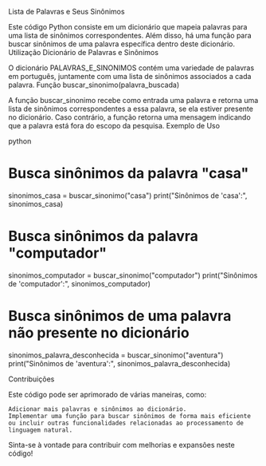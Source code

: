 Lista de Palavras e Seus Sinônimos

Este código Python consiste em um dicionário que mapeia palavras para uma lista de sinônimos correspondentes. Além disso, há uma função para buscar sinônimos de uma palavra específica dentro deste dicionário.
Utilização
Dicionário de Palavras e Sinônimos

O dicionário PALAVRAS_E_SINONIMOS contém uma variedade de palavras em português, juntamente com uma lista de sinônimos associados a cada palavra.
Função buscar_sinonimo(palavra_buscada)

A função buscar_sinonimo recebe como entrada uma palavra e retorna uma lista de sinônimos correspondentes a essa palavra, se ela estiver presente no dicionário. Caso contrário, a função retorna uma mensagem indicando que a palavra está fora do escopo da pesquisa.
Exemplo de Uso

python

# Busca sinônimos da palavra "casa"
sinonimos_casa = buscar_sinonimo("casa")
print("Sinônimos de 'casa':", sinonimos_casa)

# Busca sinônimos da palavra "computador"
sinonimos_computador = buscar_sinonimo("computador")
print("Sinônimos de 'computador':", sinonimos_computador)

# Busca sinônimos de uma palavra não presente no dicionário
sinonimos_palavra_desconhecida = buscar_sinonimo("aventura")
print("Sinônimos de 'aventura':", sinonimos_palavra_desconhecida)

Contribuições

Este código pode ser aprimorado de várias maneiras, como:

    Adicionar mais palavras e sinônimos ao dicionário.
    Implementar uma função para buscar sinônimos de forma mais eficiente ou incluir outras funcionalidades relacionadas ao processamento de linguagem natural.

Sinta-se à vontade para contribuir com melhorias e expansões neste código!

